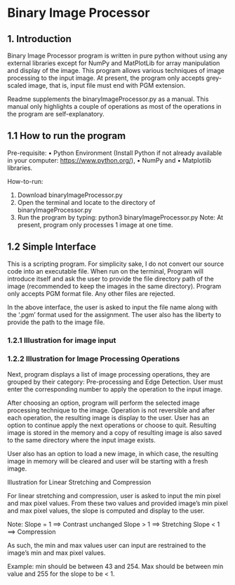 # Binary Image Processor

## 1. Introduction 
Binary Image Processor program is written in pure python without using any external libraries except for NumPy and MatPlotLib for array manipulation and display of the image. This program allows various techniques of image processing to the input image. At present, the program only accepts grey-scaled image, that is, input file must end with PGM extension. 

Readme supplements the binaryImageProcessor.py as a manual. This manual only highlights a couple of operations as most of the operations in the program are self-explanatory.

## 1.1 How to run the program

Pre-requisite: 
•	Python Environment (Install Python if not already available in your computer: https://www.python.org/), 
•	NumPy and 
•	Matplotlib libraries. 

How-to-run:
1.	Download binaryImageProcessor.py 
2.	Open the terminal and locate to the directory of binaryImageProcessor.py 
3.	Run the program by typing: python3 binaryImageProcessor.py 
Note: At present, program only processes 1 image at one time. 

## 1.2  Simple Interface 
This is a scripting program. For simplicity sake, I do not convert our source code into an executable file. When run on the terminal, Program will introduce itself and ask the user to provide the file directory path of the image (recommended to keep the images in the same directory). Program only accepts PGM format file. Any other files are rejected. 
 
In the above interface, the user is asked to input the file name along with the ‘.pgm’ format used for the assignment. The user also has the liberty to provide the path to the image file.

### 1.2.1 Illustration for image input
 
 

### 1.2.2 Illustration for Image Processing Operations
Next, program displays a list of image processing operations, they are grouped by their category: Pre-processing and Edge Detection. User must enter the corresponding number to apply the operation to the input image. 
 
After choosing an option, program will perform the selected image processing technique to the image. Operation is not reversible and after each operation, the resulting image is display to the user. User has an option to continue apply the next operations or choose to quit. Resulting image is stored in the memory and a copy of resulting image is also saved to the same directory where the input image exists. 

User also has an option to load a new image, in which case, the resulting image in memory will be cleared and user will be starting with a fresh image. 

Illustration for Linear Stretching and Compression

For linear stretching and compression, user is asked to input the min pixel and max pixel values. From these two values and provided image’s min pixel and max pixel values, the slope is computed and display to the user. 

Note: 
Slope = 1 ==> Contrast unchanged
Slope > 1 ==> Stretching 
Slope < 1 ==> Compression


As such, the min and max values user can input are restrained to the image’s min and max pixel values. 

Example: min should be between 43 and 254. Max should be between min value and 255 for the slope to be < 1.
 
